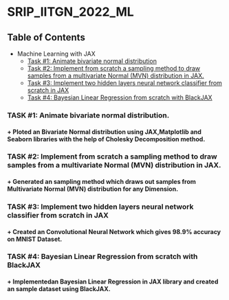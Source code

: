 # SRIP_IITGN_2022_ML

## Table of Contents
  * Machine Learning with JAX
    + [Task #1: Animate bivariate normal distribution](#TASK-1-Animate-bivariate-normal-distribution)
    + [Task #2: Implement from scratch a sampling method to draw samples from a multivariate Normal (MVN) distribution in JAX. ](#TASK-2-Implement-from-scratch-a-sampling-method-to-draw-samples-from-a-multivariate-Normal-(MVN)-distribution-in-JAX)
    + [Task #3: Implement two hidden layers neural network classifier from scratch in JAX](#Task-3-Implement-two-hidden-layers-neural-network-classifier-from-scratch-in-JAX)
    + [Task #4: Bayesian Linear Regression from scratch with BlackJAX](#Task-4-Bayesian-Linear-Regression-from-scratch-with-BlackJAX)
   
   
### TASK #1: Animate bivariate normal distribution.
####  + Ploted an Bivariate Normal distribution using JAX,Matplotlib and Seaborn libraries with the help of Cholesky Decomposition method.

### TASK #2: Implement from scratch a sampling method to draw samples from a multivariate Normal (MVN) distribution in JAX.
####  + Generated an sampling method which draws out samples from Multivariate Normal (MVN) distribution for any Dimension.

### TASK #3: Implement two hidden layers neural network classifier from scratch in JAX
####  + Created an Convolutional Neural Network which gives 98.9% accuracy on MNIST Dataset. 

### TASK #4: Bayesian Linear Regression from scratch with BlackJAX 
####  + Implementedan Bayesian Linear Regression in JAX library and created an sample dataset using BlackJAX. 
